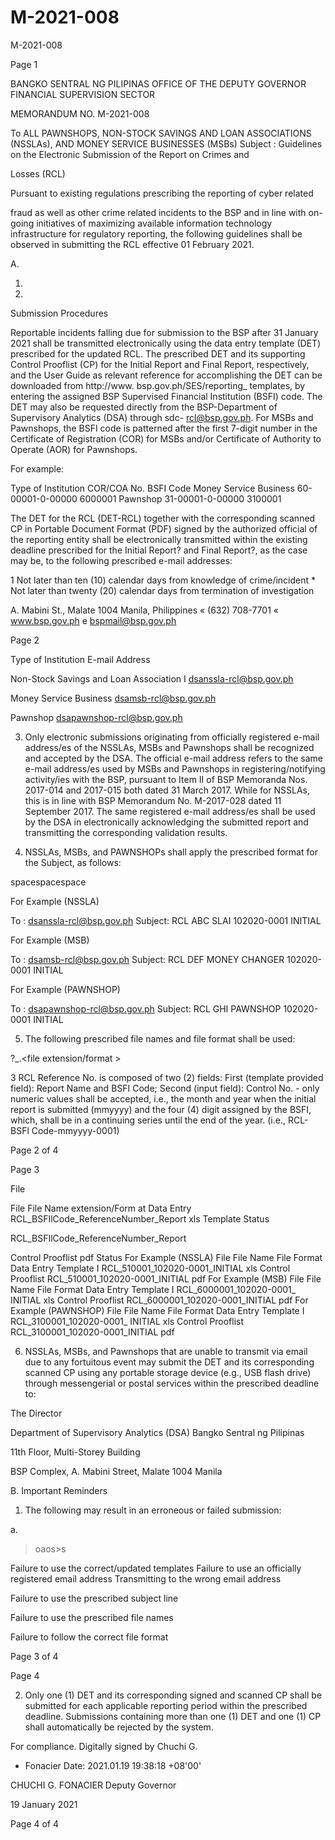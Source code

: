 # M-2021-008

M-2021-008

Page 1

BANGKO SENTRAL NG PILIPINAS OFFICE OF THE DEPUTY GOVERNOR FINANCIAL SUPERVISION SECTOR

MEMORANDUM NO. M-2021-008

To ALL PAWNSHOPS, NON-STOCK SAVINGS AND LOAN ASSOCIATIONS (NSSLAs), AND MONEY SERVICE BUSINESSES (MSBs) Subject : Guidelines on the Electronic Submission of the Report on Crimes and

Losses (RCL)

Pursuant to existing regulations prescribing the reporting of cyber related

fraud as well as other crime related incidents to the BSP and in line with on-going initiatives of maximizing available information technology infrastructure for regulatory reporting, the following guidelines shall be observed in submitting the RCL effective 01 February 2021.

A.

1.

2.

Submission Procedures

Reportable incidents falling due for submission to the BSP after 31 January 2021 shall be transmitted electronically using the data entry template (DET) prescribed for the updated RCL. The prescribed DET and its supporting Control Prooflist (CP) for the Initial Report and Final Report, respectively, and the User Guide as relevant reference for accomplishing the DET can be downloaded from http://www. bsp.gov.ph/SES/reporting_ templates, by entering the assigned BSP Supervised Financial Institution (BSFI) code. The DET may also be requested directly from the BSP-Department of Supervisory Analytics (DSA) through sdc- rcl@bsp.gov.ph. For MSBs and Pawnshops, the BSFI code is patterned after the first 7-digit number in the Certificate of Registration (COR) for MSBs and/or Certificate of Authority to Operate (AOR) for Pawnshops.

For example:

Type of Institution COR/COA No. BSFI Code Money Service Business 60-00001-0-00000 6000001 Pawnshop 31-00001-0-00000 3100001

The DET for the RCL (DET-RCL) together with the corresponding scanned CP in Portable Document Format (PDF) signed by the authorized official of the reporting entity shall be electronically transmitted within the existing deadline prescribed for the Initial Report? and Final Report?, as the case may be, to the following prescribed e-mail addresses:

1 Not later than ten (10) calendar days from knowledge of crime/incident * Not later than twenty (20) calendar days from termination of investigation

A. Mabini St., Malate 1004 Manila, Philippines « (632) 708-7701 « www.bsp.gov.ph e bspmail@bsp.gov.ph

Page 2

Type of Institution E-mail Address

Non-Stock Savings and Loan Association I dsanssla-rcl@bsp.gov.ph

Money Service Business dsamsb-rcl@bsp.gov.ph

Pawnshop dsapawnshop-rcl@bsp.gov.ph

3. Only electronic submissions originating from officially registered e-mail address/es of the NSSLAs, MSBs and Pawnshops shall be recognized and accepted by the DSA. The official e-mail address refers to the same e-mail address/es used by MSBs and Pawnshops in registering/notifying activity/ies with the BSP, pursuant to Item II of BSP Memoranda Nos. 2017-014 and 2017-015 both dated 31 March 2017. While for NSSLAs, this is in line with BSP Memorandum No. M-2017-028 dated 11 September 2017. The same registered e-mail address/es shall be used by the DSA in electronically acknowledging the submitted report and transmitting the corresponding validation results.

4. NSSLAs, MSBs, and PAWNSHOPs shall apply the prescribed format for the Subject, as follows:

<report name>space<ENTITY NAME>space<control no.>space<report status>

For Example (NSSLA)

To : dsanssla-rcl@bsp.gov.ph Subject: RCL ABC SLAI 102020-0001 INITIAL

For Example (MSB)

To : dsamsb-rcl@bsp.gov.ph Subject: RCL DEF MONEY CHANGER 102020-0001 INITIAL

For Example (PAWNSHOP)

To : dsapawnshop-rcl@bsp.gov.ph Subject: RCL GHI PAWNSHOP 102020-0001 INITIAL

5. The following prescribed file names and file format shall be used:

<reference no. >?_<report status>.<file extension/format >

3 RCL Reference No. is composed of two (2) fields: First (template provided field): Report Name and BSFI Code; Second (input field): Control No. - only numeric values shall be accepted, i.e., the month and year when the initial report is submitted (mmyyyy) and the four (4) digit assigned by the BSFI, which, shall be in a continuing series until the end of the year. (i.e., RCL-BSFl Code-mmyyyy-0001)

Page 2 of 4

Page 3

File

File File Name extension/Form at Data Entry RCL_BSFIlCode_ReferenceNumber_Report xls Template Status

RCL_BSFIlCode_ReferenceNumber_Report

Control Prooflist pdf Status For Example (NSSLA) File File Name File Format Data Entry Template I RCL_510001_102020-0001_INITIAL xls Control Prooflist RCL_510001_102020-0001_INITIAL pdf For Example (MSB) File File Name File Format Data Entry Template I RCL_6000001_102020-0001_ INITIAL xls Control Prooflist RCL_6000001_102020-0001_INITIAL pdf For Example (PAWNSHOP) File File Name File Format Data Entry Template I RCL_3100001_102020-0001_ INITIAL xls Control Prooflist RCL_3100001_102020-0001_INITIAL pdf

6. NSSLAs, MSBs, and Pawnshops that are unable to transmit via email due to any fortuitous event may submit the DET and its corresponding scanned CP using any portable storage device (e.g., USB flash drive) through messengerial or postal services within the prescribed deadline to:

The Director

Department of Supervisory Analytics (DSA) Bangko Sentral ng Pilipinas

11th Floor, Multi-Storey Building

BSP Complex, A. Mabini Street, Malate 1004 Manila

B. Important Reminders

1. The following may result in an erroneous or failed submission:

a.

>oaos>s

Failure to use the correct/updated templates Failure to use an officially registered email address Transmitting to the wrong email address

Failure to use the prescribed subject line

Failure to use the prescribed file names

Failure to follow the correct file format

Page 3 of 4

Page 4

2. Only one (1) DET and its corresponding signed and scanned CP shall be submitted for each applicable reporting period within the prescribed deadline. Submissions containing more than one (1) DET and one (1) CP shall automatically be rejected by the system.

For compliance. Digitally signed by Chuchi G.

* Fonacier Date: 2021.01.19 19:38:18 +08'00'

CHUCHI G. FONACIER Deputy Governor

19 January 2021

Page 4 of 4